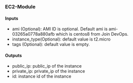 ### EC2-Module

#### Inputs
* ami (Optional): AMI ID is optional. Default ami is ami-03265a0778a880afb which is centos8 from Join DevOps.
* instance_type(Optional): default value is t2.micro
* tags (Optional): default value is empty.

#### Outputs

* public_ip: public_ip of the instance
* private_ip: private_ip of the instance
* id: instance id of the instance

